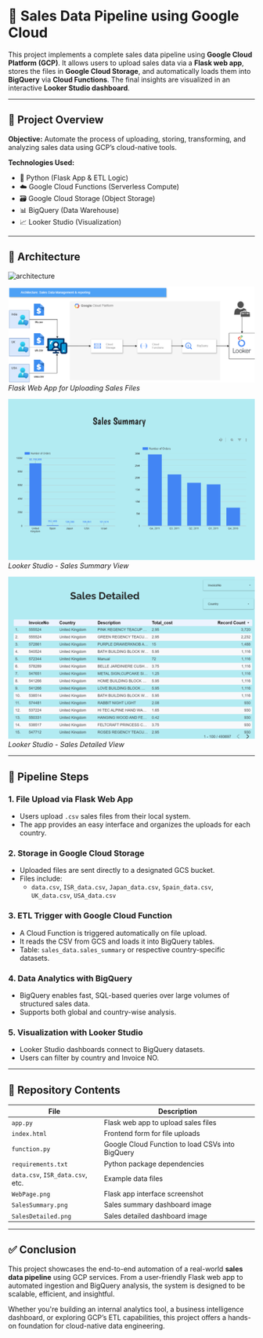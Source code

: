 # 🛒 Sales Data Pipeline using Google Cloud

This project implements a complete sales data pipeline using **Google Cloud Platform (GCP)**. It allows users to upload sales data via a **Flask web app**, stores the files in **Google Cloud Storage**, and automatically loads them into **BigQuery** via **Cloud Functions**. The final insights are visualized in an interactive **Looker Studio dashboard**.

---

## 📌 Project Overview

**Objective:** Automate the process of uploading, storing, transforming, and analyzing sales data using GCP’s cloud-native tools.

**Technologies Used:**
- 🐍 Python (Flask App & ETL Logic)
- ☁️ Google Cloud Functions (Serverless Compute)
- 🗃 Google Cloud Storage (Object Storage)
- 📊 BigQuery (Data Warehouse)
- 📈 Looker Studio (Visualization)

---

## 🧱 Architecture

![architecture]()

![Web App Overview](https://github.com/jubairt/sales-data-gcp-pipeline/blob/main/Architecture.png)
*Flask Web App for Uploading Sales Files*

![Sales Summary Dashboard](https://github.com/jubairt/sales-data-gcp-pipeline/blob/main/Dashboard/SalesSummary.png)
*Looker Studio - Sales Summary View*

![Sales Detailed Dashboard](https://github.com/jubairt/sales-data-gcp-pipeline/blob/main/Dashboard/SalesDetailed.png)
*Looker Studio - Sales Detailed View*

---

## 🔄 Pipeline Steps

### 1. **File Upload via Flask Web App**
- Users upload `.csv` sales files from their local system.
- The app provides an easy interface and organizes the uploads for each country.

### 2. **Storage in Google Cloud Storage**
- Uploaded files are sent directly to a designated GCS bucket.
- Files include:
  - `data.csv`, `ISR_data.csv`, `Japan_data.csv`, `Spain_data.csv`, `UK_data.csv`, `USA_data.csv`

### 3. **ETL Trigger with Google Cloud Function**
- A Cloud Function is triggered automatically on file upload.
- It reads the CSV from GCS and loads it into BigQuery tables.
- Table: `sales_data.sales_summary` or respective country-specific datasets.

### 4. **Data Analytics with BigQuery**
- BigQuery enables fast, SQL-based queries over large volumes of structured sales data.
- Supports both global and country-wise analysis.

### 5. **Visualization with Looker Studio**
- Looker Studio dashboards connect to BigQuery datasets.
- Users can filter by country and Invoice NO.
  
---

## 📂 Repository Contents

| File | Description |
|------|-------------|
| `app.py` | Flask web app to upload sales files |
| `index.html` | Frontend form for file uploads |
| `function.py` | Google Cloud Function to load CSVs into BigQuery |
| `requirements.txt` | Python package dependencies |
| `data.csv`, `ISR_data.csv`, etc. | Example data files |
| `WebPage.png` | Flask app interface screenshot |
| `SalesSummary.png` | Sales summary dashboard image |
| `SalesDetailed.png` | Sales detailed dashboard image |

---

## ✅ Conclusion

This project showcases the end-to-end automation of a real-world **sales data pipeline** using GCP services. From a user-friendly Flask web app to automated ingestion and BigQuery analysis, the system is designed to be scalable, efficient, and insightful.

Whether you're building an internal analytics tool, a business intelligence dashboard, or exploring GCP’s ETL capabilities, this project offers a hands-on foundation for cloud-native data engineering. 


